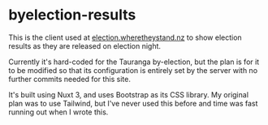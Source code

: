 # byelection-results
This is the client used at [election.wheretheystand.nz](https://election.wheretheystand.nz) to show election results as they are released on election night.

Currently it's hard-coded for the Tauranga by-election, but the plan is for it to be modified so that its configuration is entirely set by the server with no further commits needed for this site. 

It's built using Nuxt 3, and uses Bootstrap as its CSS library. My original plan was to use Tailwind, but I've never used this before and time was fast running out when I wrote this.
